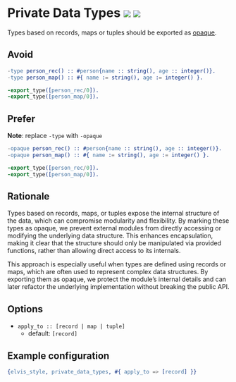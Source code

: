 # Private Data Types [![](https://img.shields.io/badge/since-3.0.0-blue)](https://github.com/inaka/elvis_core/releases/tag/3.0.0) ![](https://img.shields.io/badge/BEAM-yes-orange)

Types based on records, maps or tuples should be exported as
[opaque](https://www.erlang.org/doc/reference_manual/opaques.html).

## Avoid

```erlang
-type person_rec() :: #person{name :: string(), age :: integer()}.
-type person_map() :: #{ name := string(), age := integer() }.

-export_type([person_rec/0]).
-export_type([person_map/0]).
```

## Prefer

**Note**: replace `-type` with `-opaque`

```erlang
-opaque person_rec() :: #person{name :: string(), age :: integer()}.
-opaque person_map() :: #{ name := string(), age := integer() }.

-export_type([person_rec/0]).
-export_type([person_map/0]).
```

## Rationale

Types based on records, maps, or tuples expose the internal structure of the data, which can
compromise modularity and flexibility. By marking these types as opaque, we prevent external
modules from directly accessing or modifying the underlying data structure. This enhances
encapsulation, making it clear that the structure should only be manipulated via provided
functions, rather than allowing direct access to its internals.

This approach is especially useful when types are defined using records or maps, which are often
used to represent complex data structures. By exporting them as opaque, we protect the module’s
internal details and can later refactor the underlying implementation without breaking the public
API.

## Options

- `apply_to :: [record | map | tuple]`
  - default: `[record]`

## Example configuration

```erlang
{elvis_style, private_data_types, #{ apply_to => [record] }}
```
